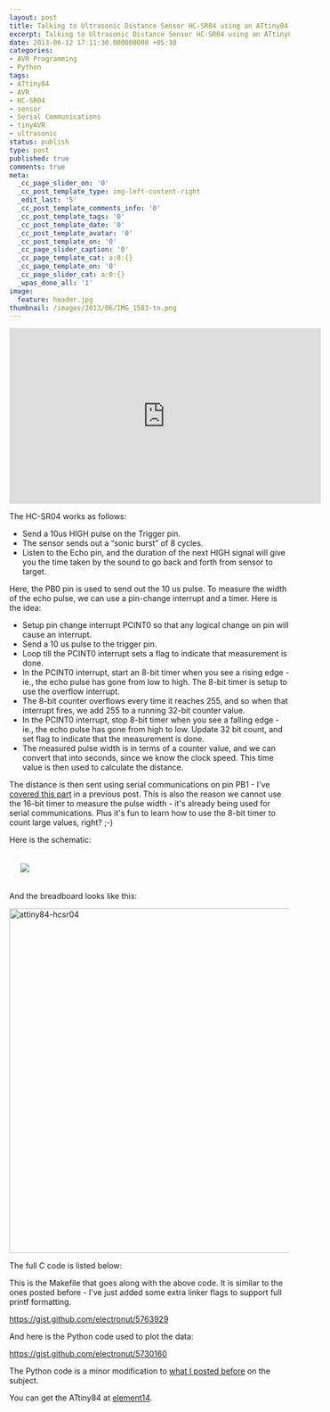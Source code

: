 ```yaml
---
layout: post
title: Talking to Ultrasonic Distance Sensor HC-SR04 using an ATtiny84
excerpt: Talking to Ultrasonic Distance Sensor HC-SR04 using an ATtiny84
date: 2013-06-12 17:11:30.000000000 +05:30
categories:
- AVR Programming
- Python
tags:
- ATtiny84
- AVR
- HC-SR04
- sensor
- Serial Communications
- tinyAVR
- ultrasonic
status: publish
type: post
published: true
comments: true
meta:
  _cc_page_slider_on: '0'
  _cc_post_template_type: img-left-content-right
  _edit_last: '5'
  _cc_post_template_comments_info: '0'
  _cc_post_template_tags: '0'
  _cc_post_template_date: '0'
  _cc_post_template_avatar: '0'
  _cc_post_template_on: '0'
  _cc_page_slider_caption: '0'
  _cc_page_template_cat: a:0:{}
  _cc_page_template_on: '0'
  _cc_page_slider_cat: a:0:{}
  _wpas_done_all: '1'
image:
  feature: header.jpg
thumbnail: /images/2013/06/IMG_1503-tn.png
---
```


<iframe width="560" height="315" src="https://www.youtube.com/embed/sDbGe3rc61Q" title="YouTube video player" frameborder="0" allow="accelerometer; autoplay; clipboard-write; encrypted-media; gyroscope; picture-in-picture" allowfullscreen></iframe>

<p><!--more--></p>
<p>The HC-SR04 works as follows:</p>
<ul>
<li>
Send a 10us HIGH pulse on the Trigger pin.
</li>
<li>
The sensor sends out a “sonic burst” of 8 cycles.
</li>
<li>
Listen to the Echo pin, and the duration of the next HIGH signal will give you the time taken by the sound to go back and forth from sensor to target.
</li>
</ul>
<p>Here, the PB0 pin is used to send out the 10 us pulse. To measure the width of the echo pulse, we can use a pin-change interrupt and a timer. Here is the idea:</p>
<ul>
<li>
Setup pin change interrupt PCINT0 so that any logical change on pin will cause an interrupt.
</li>
<li>
Send a 10 us pulse to the trigger pin.
</li>
<li>
Loop till the PCINT0 interrupt sets a flag to indicate that measurement is done.
</li>
<li>
In the PCINT0 interrupt, start an 8-bit timer when you see a rising edge - ie., the echo pulse has gone from low to high. The 8-bit timer is setup to use the overflow interrupt.
</li>
<li>
The 8-bit counter overflows every time it reaches 255, and so when that interrupt fires, we add 255 to a running 32-bit counter value.
</li>
<li>
In the PCINT0 interrupt, stop 8-bit timer when you see a falling edge - ie., the echo pulse has gone from high to low. Update 32 bit count, and set flag to indicate that the measurement is done.
</li>
<li>
The measured pulse width is in terms of a counter value, and we can convert that into seconds, since we know the clock speed. This time value is then used to calculate the distance.
</li>
</ul>
<p>The distance is then sent using serial communications on pin PB1 - I've <a href="http://electronut.in/serial-communications-with-the-attiny84/" title="Serial Communications with the ATtiny84">covered this part</a> in a previous post. This is also the reason we cannot use the 16-bit timer to measure the pulse width - it's already being used for serial communications. Plus it's fun to learn how to use the 8-bit timer to count large values, right? ;-)</p>
<p>Here is the schematic:</p>

<p style="padding: 20px;">
<img src="{{ site.baseurl }}/images/2013/06/attiny84-hcsr04.png"/>
</p>
<p>And the breadboard looks like this:</p>
<p><a href="/images/2013/06/IMG_1503.jpg"><img src="assets/IMG_1503.jpg" alt="attiny84-hcsr04" width="800" height="618" class="alignnone size-full wp-image-409" /></a></p>
<p>The full C code is listed below:</p>
<p><script src="https://gist.github.com/electronut/5730184.js"></script></p>
<p>This is the Makefile that goes along with the above code. It is similar to the ones posted before - I've just added some extra linker flags to support full printf formatting.</p>
<p><a href="https://gist.github.com/electronut/5763929">https://gist.github.com/electronut/5763929<br />
</a></p>
<p>And here is the Python code used to plot the data:</p>
<p><a href="https://gist.github.com/electronut/5730160">https://gist.github.com/electronut/5730160<br />
</a></p>
<p>The Python code is a minor modification to <a href="http://electronut.in/plotting-real-time-data-from-arduino-using-python/" title="Plotting real-time data from Arduino using Python">what I posted before</a> on the subject.</p>
<p>You can get the ATtiny84 at <a href="http://in.element14.com/atmel">element14</a>.</p>
